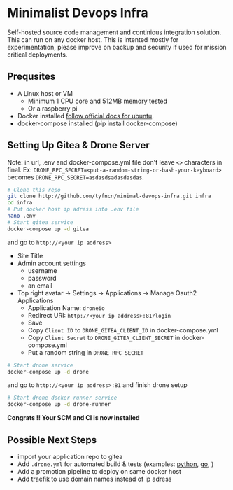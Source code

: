 # Minimalist Devops Infra

Self-hosted source code management and continious integration solution.
This can run on any docker host. This is intented mostly for experimentation,
please improve on backup and security if used for mission critical deployments.

## Prequsites

* A Linux host or VM
    * Minimum 1 CPU core and 512MB memory tested
    * Or a raspberry pi
* Docker installed [follow official docs for ubuntu](https://docs.docker.com/engine/install/ubuntu/#install-using-the-convenience-script).
* docker-compose installed (pip install docker-compose)

## Setting Up Gitea & Drone Server
Note: in url, .env and docker-compose.yml file don't leave `<>` characters in final. 
Ex: `DRONE_RPC_SECRET=<put-a-random-string-or-bash-your-keyboard>` becomes `DRONE_RPC_SECRET=asdasdsadasdasdas`.

```bash
# Clone this repo
git clone http://github.com/tyfncn/minimal-devops-infra.git infra
cd infra
# Put docker host ip adress into .env file
nano .env
# Start gitea service
docker-compose up -d gitea
```
and go to `http://<your ip address>`

* Site Title
* Admin account settings
    * username
    * password
    * an email
* Top right avatar -> Settings -> Applications -> Manage Oauth2 Applications
    * Application Name: `droneio`
    * Redirect URI: `http://<your ip address>:81/login`
    * Save
    * Copy `Client ID` to `DRONE_GITEA_CLIENT_ID` in docker-compose.yml
    * Copy `Client Secret` to `DRONE_GITEA_CLIENT_SECRET` in docker-compose.yml
    * Put a random string in `DRONE_RPC_SECRET`

```bash
# Start drone service
docker-compose up -d drone
```
and go to `http://<your ip address>:81` and finish drone setup

```bash
# Start drone docker runner service
docker-compose up -d drone-runner
```

**Congrats !! Your SCM and CI is now installed**

## Possible Next Steps

* import your application repo to gitea
* Add `.drone.yml` for automated build & tests (examples: [python](https://docs.drone.io/pipeline/docker/examples/languages/python/), [go](https://docs.drone.io/pipeline/docker/examples/languages/golang/), )
* Add a promotion pipeline to deploy on same docker host
* Add traefik to use domain names instead of ip adress